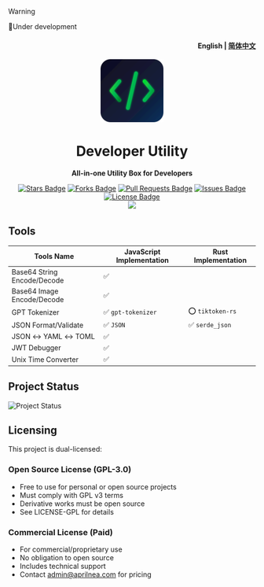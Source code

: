 > [!WARNING]
> 🚧Under development

<h4 align="right"><strong>English</strong> | <a href="./README_CN.md">简体中文</a></h4>
<p align="center">
    <img src=./src-tauri/icons/icon.png width=128/>
</p>
<h1 align="center">Developer Utility</h1>
<p align="center"><strong>All-in-one Utility Box for Developers</strong></p>

<p align="center">
  <a href="https://github.com/AprilNEA/DevUtility/stargazers"><img src="https://img.shields.io/github/stars/AprilNEA/DevUtility" alt="Stars Badge"/></a>
  <a href="https://github.com/AprilNEA/DevUtility/network/members"><img src="https://img.shields.io/github/forks/AprilNEA/DevUtility" alt="Forks Badge"/></a>
  <a href="https://github.com/AprilNEA/DevUtility/pulls"><img src="https://img.shields.io/github/issues-pr/AprilNEA/DevUtility" alt="Pull Requests Badge"/></a>
  <a href="https://github.com/AprilNEA/DevUtility/issues"><img src="https://img.shields.io/github/issues-closed/AprilNEA/DevUtility" alt="Issues Badge"/></a>
  <a href="https://github.com/AprilNEA/DevUtility/blob/main/LICENSE"><img src="https://img.shields.io/github/license/AprilNEA/DevUtility" alt="License Badge"/></a>
  <br/> 
  <img src="https://hits.aprilnea.com/hits?url=https://github.com/AprilNEA/DevUtility" />
</p>



## Tools

| Tools Name                  | JavaScript Implementation          | Rust Implementation             |
| --------------------------- | ---------------------------------- | ------------------------------- |
| Base64 String Encode/Decode | :white_check_mark:                 |                                 |
| Base64 Image Encode/Decode  | :white_check_mark:                 |                                 |
| GPT Tokenizer               | :white_check_mark: `gpt-tokenizer` | :o: `tiktoken-rs`               |
| JSON Format/Validate        | :white_check_mark: `JSON`          | :white_check_mark: `serde_json` |
| JSON ↔ YAML ↔ TOML          | :white_check_mark:                 |                                 |
| JWT Debugger                | :white_check_mark:                 |                                 |
| Unix Time Converter         | :white_check_mark:                 |                                 |

## Project Status

![Project Status](https://repobeats.axiom.co/api/embed/0529cb5e27377848133ad8196106758f6a908472.svg "Repobeats analytics image")

## Licensing

This project is dual-licensed:

### Open Source License (GPL-3.0)
- Free to use for personal or open source projects
- Must comply with GPL v3 terms
- Derivative works must be open source
- See LICENSE-GPL for details

### Commercial License (Paid)
- For commercial/proprietary use
- No obligation to open source
- Includes technical support
- Contact admin@aprilnea.com for pricing
